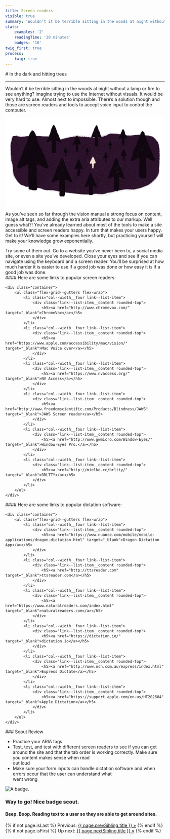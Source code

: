 ```yaml
---
title: Screen readers
visible: true
summary: 'Wouldn’t it be terrible sitting in the woods at night without a lamp or fire to see anything? Imagine trying to use the Internet without visuals. It would be very hard to use.  Almost next to impossible. There’s a solution though and those are screen readers and tools to accept voice input to control the computer.'
stats:
    examples: '2'
    readingTime: '20 minutes'
    badges: '10'
twig_first: true
process:
    twig: true
---
```

<section>
<div class="container--content" markdown="1">
# In the dark and hitting trees

---

Wouldn’t it be terrible sitting in the woods at night without a lamp or fire to see anything? Imagine trying to use the Internet without visuals. It would be very hard to use.  Almost next to impossible. There’s a solution though and those are screen readers and tools to accept voice input to control the computer.

![ILLUSTRATION](forest-through-trees.png)

As you’ve seen so far through the vision manual a strong focus on content, image alt tags, and adding the extra aria attributes to our markup. Well guess what?! You’ve already learned about most of the tools to make a site accessible and screen readers happy. In turn that makes your users happy. Get to it! We'll have some examples here shortly, but practicing yourself will make your knowledge grow exponentially.
</div>
</section>

<section>
<div class="container--content section--marg">
<div class="box purple stripe" markdown="1">
Try some of them out. Go to a website you’ve never been to, a social media site, or even a site you’ve developed. Close your eyes and see if you can navigate using the keyboard and a screen reader. You’ll be surprised at how much harder it is easier to use if a good job was done or how easy it is if a good job was done.
</div>
</div>
</section>

<section>
<div class="container--content" markdown="1">
#### Here are some links to popular screen readers:
</div>

    <div class="container">
        <ul class="flex-grid--gutters flex-wrap">
            <li class="col--width__four link--list-item">
                <div class="link--list-item__content rounded-top">
                    <h5><a href="http://www.chromevox.com/" target="_blank">ChromeVox</a></h5>
                </div>
            </li>
            <li class="col--width__four link--list-item">
                <div class="link--list-item__content rounded-top">
                    <h5><a href="https://www.apple.com/accessibility/mac/vision/" target="_blank">Mac Voice over</a></h5>
                </div>
            </li>
            <li class="col--width__four link--list-item">
                <div class="link--list-item__content rounded-top">
                    <h5><a href="https://www.nvaccess.org/" target="_blank">NV Access</a></h5>
                </div>
            </li>
            <li class="col--width__four link--list-item">
                <div class="link--list-item__content rounded-top">
                    <h5><a href="http://www.freedomscientific.com/Products/Blindness/JAWS" target="_blank">JAWS Screen reader</a></h5>
                </div>
            </li>
            <li class="col--width__four link--list-item">
                <div class="link--list-item__content rounded-top">
                    <h5><a href="http://www.gwmicro.com/Window-Eyes/" target="_blank">Window-Eyes Pro.</a></h5>
                </div>
            </li>
            <li class="col--width__four link--list-item">
                <div class="link--list-item__content rounded-top">
                    <h5><a href="http://mielke.cc/brltty/" target="_blank">BRLTTY</a></h5>
                </div>
            </li>
        </ul>
    </div>
</section>

<section>
<div class="container--content" markdown="1">
#### Here are some links to popular dictation software:
</div>

    <div class="container">
        <ul class="flex-grid--gutters flex-wrap">
            <li class="col--width__four link--list-item">
                <div class="link--list-item__content rounded-top">
                    <h5><a href="https://www.nuance.com/mobile/mobile-applications/dragon-dictation.html" target="_blank">Dragon Dictation App</a></h5>
                </div>
            </li>
            <li class="col--width__four link--list-item">
                <div class="link--list-item__content rounded-top">
                    <h5><a href="http://ttsreader.com" target="_blank">ttsreader.com</a></h5>
                </div>
            </li>
            <li class="col--width__four link--list-item">
                <div class="link--list-item__content rounded-top">
                    <h5><a href="https://www.naturalreaders.com/index.html" target="_blank">naturalreaders.com</a></h5>
                </div>
            </li>
            <li class="col--width__four link--list-item">
                <div class="link--list-item__content rounded-top">
                    <h5><a href="https://dictation.io/" target="_blank">dictation.io</a></h5>
                </div>
            </li>
            <li class="col--width__four link--list-item">
                <div class="link--list-item__content rounded-top">
                    <h5><a href="http://www.nch.com.au/express/index.html" target="_blank">Express Dictate</a></h5>
                </div>
            </li>
            <li class="col--width__four link--list-item">
                <div class="link--list-item__content rounded-top">
                    <h5><a href="https://support.apple.com/en-us/HT202584" target="_blank">Apple Dictation</a></h5>
                </div>
            </li>
        </ul>
    </div>
</section>

<section>
<div class="container--content" markdown="1">
### Scout Review

* Practice your ARIA tags
* Test, test, and test with different screen readers to see if you can get around the site and that the tab order is working correctly. Make sure you content makes sense when read <br />out loud
* Make sure your form inputs can handle dictation software and when errors occur that the user can understand what <br />went wrong
</div>
</section>

<section class="section--badge-cta section--badge-cta__yellow mt--90">
    <div class="container">
        <div class="flex-grid--gutters">
            <div class="col--width__four">
                <div class="badge--box">
                    <img class="img--badge badge--dispatch" alt="A badge." src="/user/pages/06.badge/screen-readers/alternatives.png" data-section="sound" data-badge="screenReaders" />
                </div>
            </div>
            <div class="col--width__eight">
                <h3>Way to go! Nice badge scout.</h3>
                <h4>Beep. Boop. Reading text to a user so they are able to get around sites.</h4>
                {% if not page.isLast %}
                    <span>Previous: </span><a href="{{ page.prevSibling.url }}">{{ page.prevSibling.title }} &raquo;</a>
                {% endif %}
                {% if not page.isFirst %}
                    <span>Up next: </span><a href="{{ page.nextSibling.url }}">{{ page.nextSibling.title }} &raquo;</a>
                {% endif %}
            </div>
        </div>
    </div>
</section>
